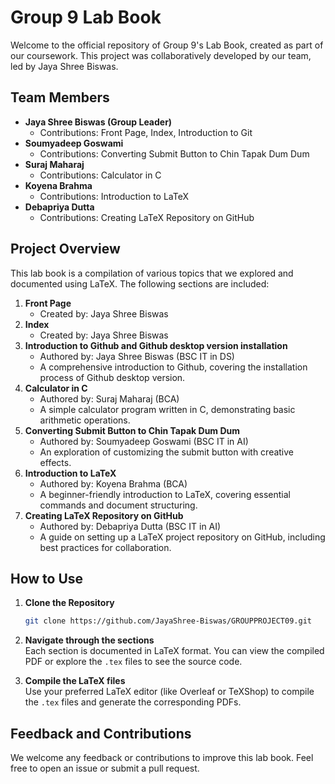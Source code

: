 # Group 9 Lab Book

Welcome to the official repository of Group 9's Lab Book, created as part of our coursework. This project was collaboratively developed by our team, led by Jaya Shree Biswas.

## Team Members

- **Jaya Shree Biswas (Group Leader)**  
  - Contributions: Front Page, Index, Introduction to Git
- **Soumyadeep Goswami**  
  - Contributions: Converting Submit Button to Chin Tapak Dum Dum
- **Suraj Maharaj**  
  - Contributions: Calculator in C
- **Koyena Brahma**  
  - Contributions: Introduction to LaTeX
- **Debapriya Dutta**  
  - Contributions: Creating LaTeX Repository on GitHub

## Project Overview

This lab book is a compilation of various topics that we explored and documented using LaTeX. The following sections are included:

1. **Front Page**  
   - Created by: Jaya Shree Biswas
2. **Index**  
   - Created by: Jaya Shree Biswas
3. **Introduction to Github and Github desktop version installation**  
   - Authored by: Jaya Shree Biswas (BSC IT in DS) 
   - A comprehensive introduction to Github, covering the installation process of Github desktop version.
4. **Calculator in C**  
   - Authored by: Suraj Maharaj (BCA) 
   - A simple calculator program written in C, demonstrating basic arithmetic operations.
5. **Converting Submit Button to Chin Tapak Dum Dum**  
   - Authored by: Soumyadeep Goswami  (BSC IT in AI)
   - An exploration of customizing the submit button with creative effects.
6. **Introduction to LaTeX**  
   - Authored by: Koyena Brahma (BCA) 
   - A beginner-friendly introduction to LaTeX, covering essential commands and document structuring.
7. **Creating LaTeX Repository on GitHub**  
   - Authored by: Debapriya Dutta (BSC IT in AI) 
   - A guide on setting up a LaTeX project repository on GitHub, including best practices for collaboration.

## How to Use

1. **Clone the Repository**  
   ```bash
   git clone https://github.com/JayaShree-Biswas/GROUPPROJECT09.git
   ```
2. **Navigate through the sections**  
   Each section is documented in LaTeX format. You can view the compiled PDF or explore the `.tex` files to see the source code.

3. **Compile the LaTeX files**  
   Use your preferred LaTeX editor (like Overleaf or TeXShop) to compile the `.tex` files and generate the corresponding PDFs.

## Feedback and Contributions

We welcome any feedback or contributions to improve this lab book. Feel free to open an issue or submit a pull request.
